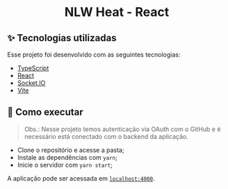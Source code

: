 <h1 align="center">NLW Heat - React</h1>

## ✨ Tecnologias utilizadas
Esse projeto foi desenvolvido com as seguintes tecnologias:

- [TypeScript](https://www.typescriptlang.org/)
- [React](https://pt-br.reactjs.org/)
- [Socket.IO](https://socket.io/)
- [Vite](https://vitejs.dev/)



## 🚀 Como executar

> Obs.: Nesse projeto temos autenticação via OAuth com o GitHub e é necessário está conectado com o backend da aplicação. 
- Clone o repositório e acesse a pasta;
- Instale as dependências com `yarn`;
- Inicie o servidor com `yarn start`;

A aplicação pode ser acessada em [`localhost:4000`](http://localhost:4000).
